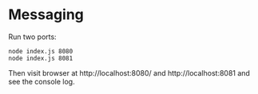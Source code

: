 # Messaging

Run two ports:

```
node index.js 8080
node index.js 8081
```

Then visit browser at http://localhost:8080/ and http://localhost:8081 and see the console log.